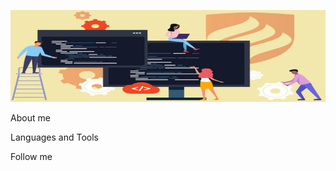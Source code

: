 ![Header](https://github.com/Brainisthekey/Brainisthekey/blob/main/assets/prev.jpg)

About me

Languages and Tools

Follow me